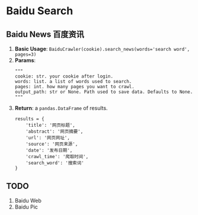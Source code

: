 # Baidu Search

## Baidu News 百度资讯
1. **Basic Usage**: `BaiduCrawler(cookie).search_news(words='search word', pages=3)`
2. **Params**:
    ```
   """
   cookie: str. your cookie after login.
   words: list. a list of words used to search.
   pages: int. how many pages you want to crawl.
   output_path: str or None. Path used to save data. Defaults to None.
   """
3. **Return**: a `pandas.DataFrame` of results.
    ```
   results = {
        'title': '网页标题', 
        'abstract': '网页摘要',
        'url': '网页网址',
        'source': '网页来源',
        'date': '发布日期',
        'crawl_time': '爬取时间',
        'search_word': '搜索词'
    }
    ```

## TODO
1. Baidu Web
2. Baidu Pic
